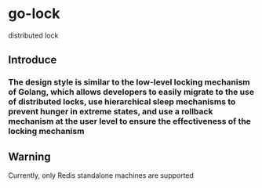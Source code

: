 # go-lock
distributed lock


## Introduce

### The design style is similar to the low-level locking mechanism of Golang, which allows developers to easily migrate to the use of distributed locks, use hierarchical sleep mechanisms to prevent hunger in extreme states, and use a rollback mechanism at the user level to ensure the effectiveness of the locking mechanism







## Warning

Currently, only Redis standalone machines are supported